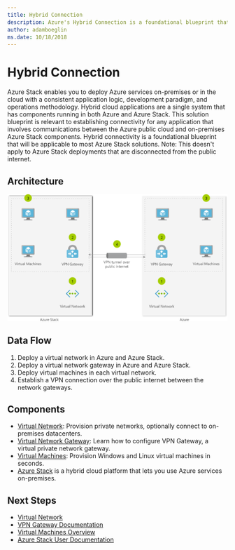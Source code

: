 ```yaml
---
title: Hybrid Connection 
description: Azure's Hybrid Connection is a foundational blueprint that is applicable to most Azure Stack solutions, allowing you to establish connectivity for any application that involves communications between the Azure public cloud and on-premises Azure Stack components.
author: adamboeglin
ms.date: 10/18/2018
---
```

# Hybrid Connection 
Azure Stack enables you to deploy Azure services on-premises or in the cloud with a consistent application logic, development paradigm, and operations methodology.
Hybrid cloud applications are a single system that has components running in both Azure and Azure Stack. This solution blueprint is relevant to establishing connectivity for any application that involves communications between the Azure public cloud and on-premises Azure Stack components. Hybrid connectivity is a foundational blueprint that will be applicable to most Azure Stack solutions.
Note: This doesn't apply to Azure Stack deployments that are disconnected from the public internet.

## Architecture
<img src="media/hybrid-connectivity.svg" alt='architecture diagram' />

## Data Flow
1. Deploy a virtual network in Azure and Azure Stack.
1. Deploy a virtual network gateway in Azure and Azure Stack.
1. Deploy virtual machines in each virtual network.
1. Establish a VPN connection over the public internet between the network gateways.

## Components
* [Virtual Network](href="http://azure.microsoft.com/services/virtual-network/): Provision private networks, optionally connect to on-premises datacenters.
* [Virtual Network Gateway](href="http://azure.microsoft.com/services/vpn-gateway/): Learn how to configure VPN Gateway, a virtual private network gateway.
* [Virtual Machines](href="http://azure.microsoft.com/services/virtual-machines/): Provision Windows and Linux virtual machines in seconds.
* [Azure Stack](http://azure.microsoft.com/overview/azure-stack/) is a hybrid cloud platform that lets you use Azure services on-premises.

## Next Steps
* [Virtual Network](https://docs.microsoft.com/azure/virtual-network)
* [VPN Gateway Documentation](https://docs.microsoft.com/azure/vpn-gateway)
* [Virtual Machines Overview](href="http://azure.microsoft.com/services/virtual-machines/)
* [Azure Stack User Documentation](https://docs.microsoft.com/azure/azure-stack/user)